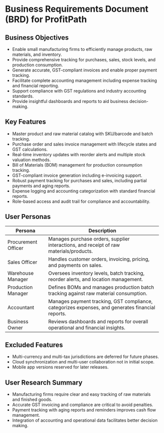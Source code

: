 # Business Requirements Document (BRD) for ProfitPath

## Business Objectives
- Enable small manufacturing firms to efficiently manage products, raw materials, and inventory.  
- Provide comprehensive tracking for purchases, sales, stock levels, and production consumption.  
- Generate accurate, GST-compliant invoices and enable proper payment tracking.  
- Facilitate complete accounting management including expense tracking and financial reporting.  
- Support compliance with GST regulations and industry accounting standards.  
- Provide insightful dashboards and reports to aid business decision-making.

## Key Features
- Master product and raw material catalog with SKU/barcode and batch tracking.  
- Purchase order and sales invoice management with lifecycle states and GST calculations.  
- Real-time inventory updates with reorder alerts and multiple stock valuation methods.  
- Bill of Materials (BOM) management for production consumption tracking.  
- GST-compliant invoice generation including e-invoicing support.  
- Robust payment tracking for purchases and sales, including partial payments and aging reports.  
- Expense logging and accounting categorization with standard financial reports.  
- Role-based access and audit trail for compliance and accountability.

## User Personas

| Persona                | Description                                                                                   |
|------------------------|-----------------------------------------------------------------------------------------------|
| Procurement Officer    | Manages purchase orders, supplier interactions, and receipt of raw materials/products.         |
| Sales Officer          | Handles customer orders, invoicing, pricing, and payments on sales.                           |
| Warehouse Manager      | Oversees inventory levels, batch tracking, reorder alerts, and location management.           |
| Production Manager     | Defines BOMs and manages production batch tracking against raw material consumption.          |
| Accountant             | Manages payment tracking, GST compliance, categorizes expenses, and generates financial reports. |
| Business Owner        | Reviews dashboards and reports for overall operational and financial insights.                |

## Excluded Features
- Multi-currency and multi-tax jurisdictions are deferred for future phases.  
- Cloud synchronization and multi-user collaboration not in initial scope.  
- Mobile app versions reserved for later releases.

## User Research Summary
- Manufacturing firms require clear and easy tracking of raw materials and finished goods.  
- Accurate GST invoicing and compliance are critical to avoid penalties.  
- Payment tracking with aging reports and reminders improves cash flow management.  
- Integration of accounting and operational data facilitates better decision making.